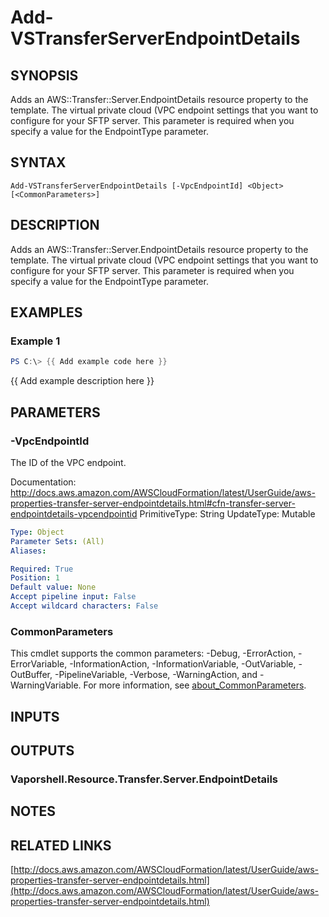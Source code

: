 # Add-VSTransferServerEndpointDetails

## SYNOPSIS
Adds an AWS::Transfer::Server.EndpointDetails resource property to the template.
The virtual private cloud (VPC endpoint settings that you want to configure for your SFTP server.
This parameter is required when you specify a value for the EndpointType parameter.

## SYNTAX

```
Add-VSTransferServerEndpointDetails [-VpcEndpointId] <Object> [<CommonParameters>]
```

## DESCRIPTION
Adds an AWS::Transfer::Server.EndpointDetails resource property to the template.
The virtual private cloud (VPC endpoint settings that you want to configure for your SFTP server.
This parameter is required when you specify a value for the EndpointType parameter.

## EXAMPLES

### Example 1
```powershell
PS C:\> {{ Add example code here }}
```

{{ Add example description here }}

## PARAMETERS

### -VpcEndpointId
The ID of the VPC endpoint.

Documentation: http://docs.aws.amazon.com/AWSCloudFormation/latest/UserGuide/aws-properties-transfer-server-endpointdetails.html#cfn-transfer-server-endpointdetails-vpcendpointid
PrimitiveType: String
UpdateType: Mutable

```yaml
Type: Object
Parameter Sets: (All)
Aliases:

Required: True
Position: 1
Default value: None
Accept pipeline input: False
Accept wildcard characters: False
```

### CommonParameters
This cmdlet supports the common parameters: -Debug, -ErrorAction, -ErrorVariable, -InformationAction, -InformationVariable, -OutVariable, -OutBuffer, -PipelineVariable, -Verbose, -WarningAction, and -WarningVariable. For more information, see [about_CommonParameters](http://go.microsoft.com/fwlink/?LinkID=113216).

## INPUTS

## OUTPUTS

### Vaporshell.Resource.Transfer.Server.EndpointDetails
## NOTES

## RELATED LINKS

[http://docs.aws.amazon.com/AWSCloudFormation/latest/UserGuide/aws-properties-transfer-server-endpointdetails.html](http://docs.aws.amazon.com/AWSCloudFormation/latest/UserGuide/aws-properties-transfer-server-endpointdetails.html)

